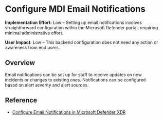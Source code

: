 #  Configure MDI Email Notifications

**Implementation Effort:** Low – Setting up email notifications involves straightforward configuration within the Microsoft Defender portal, requiring minimal administrative effort.

**User Impact:** Low – This backend configuration does not need any action or awareness from end users.

## Overview

Email notifications can be set up for staff to receive updates on new incidents or changes to existing ones. Notifications can be configured based on alert severity and alert sources.

## Reference

* [Configure Email Notifications in Microsoft Defender XDR](https://learn.microsoft.com/defender-xdr/m365d-notifications-incidents)




